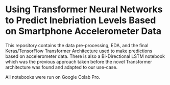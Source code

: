 # Using Transformer Neural Networks to Predict Inebriation Levels Based on Smartphone Accelerometer Data

This repository contains the data pre-processing, EDA, and the final Keras/TensorFlow 
Transformer Architecture used to make predictions based on accelerometer data. There is also a Bi-Directional LSTM notebook 
which was the previous approach taken before the novel Transformer architecture was found and adapted to our use-case. 

All notebooks were run on Google Colab Pro.
